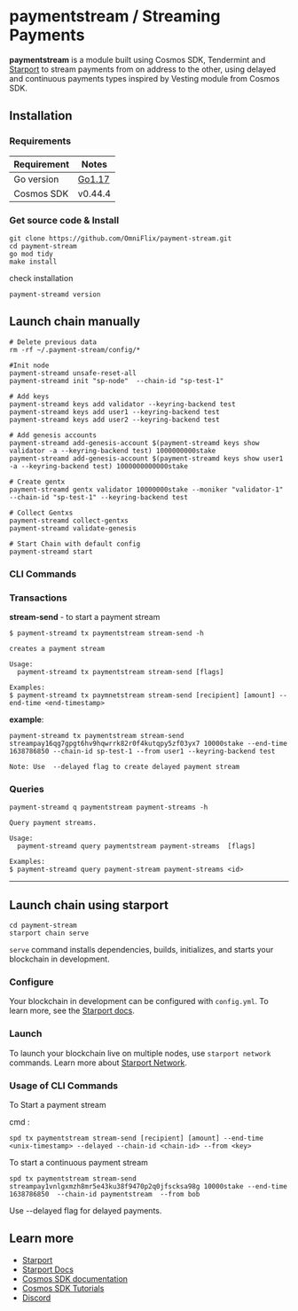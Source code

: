 # paymentstream / Streaming Payments
**paymentstream** is a module built using Cosmos SDK, Tendermint and [Starport](https://github.com/tendermint/starport) to stream payments from on address to the other, using delayed and continuous payments types inspired by Vesting module from Cosmos SDK.


## Installation

### Requirements

Requirement | Notes
----------- | -----------------
Go version  | [Go1.17](https://go.dev/doc/install)
Cosmos SDK  | v0.44.4


### Get source code & Install

```bash=
git clone https://github.com/OmniFlix/payment-stream.git
cd payment-stream
go mod tidy
make install
```
check installation
```bash=
payment-streamd version
```


## Launch chain manually

```bash=
# Delete previous data
rm -rf ~/.payment-stream/config/*

#Init node	
payment-streamd unsafe-reset-all
payment-streamd init "sp-node"  --chain-id "sp-test-1"

# Add keys
payment-streamd keys add validator --keyring-backend test
payment-streamd keys add user1 --keyring-backend test
payment-streamd keys add user2 --keyring-backend test

# Add genesis accounts
payment-streamd add-genesis-account $(payment-streamd keys show validator -a --keyring-backend test) 1000000000stake
payment-streamd add-genesis-account $(payment-streamd keys show user1 -a --keyring-backend test) 1000000000000stake

# Create gentx
payment-streamd gentx validator 10000000stake --moniker "validator-1" --chain-id "sp-test-1" --keyring-backend test

# Collect Gentxs
payment-streamd collect-gentxs
payment-streamd validate-genesis

# Start Chain with default config
payment-streamd start
```
### CLI Commands

### Transactions
**stream-send** - to start a payment stream
```bash=
$ payment-streamd tx paymentstream stream-send -h
```
```bash=
creates a payment stream

Usage:
  payment-streamd tx paymentstream stream-send [flags]

Examples:
$ payment-streamd tx paymnetstream stream-send [recipient] [amount] --end-time <end-timestamp> 
```
**example**:
```bash=
payment-streamd tx paymentstream stream-send streampay16qg7gpgt6hv9hqwrrk82r0f4kutqpy5zf03yx7 10000stake --end-time 1638786850 --chain-id sp-test-1 --from user1 --keyring-backend test
```

`Note: Use  --delayed flag to create delayed payment stream`

### Queries
```bash=
payment-streamd q paymentstream payment-streams -h
```
```bash=
Query payment streams.

Usage:
  payment-streamd query paymentstream payment-streams  [flags]

Examples:
$ payment-streamd query payment-stream payment-streams <id>
```

---

## Launch chain using starport
```
cd payment-stream
starport chain serve
```

`serve` command installs dependencies, builds, initializes, and starts your blockchain in development.

### Configure

Your blockchain in development can be configured with `config.yml`. To learn more, see the [Starport docs](https://docs.starport.network).

### Launch

To launch your blockchain live on multiple nodes, use `starport network` commands. Learn more about [Starport Network](https://github.com/tendermint/spn).

### Usage of CLI Commands

To Start a payment stream

cmd :

 `spd tx paymentstream stream-send [recipient] [amount] --end-time <unix-timestamp> --delayed --chain-id <chain-id> --from <key>`

To start a continuous payment stream
```bash=
spd tx paymentstream stream-send streampay1vnlgxmzh8mr5e43ku38f9470p2q0jfscksa98g 10000stake --end-time 1638786850  --chain-id paymentstream  --from bob
```
Use --delayed flag for delayed payments.

## Learn more

- [Starport](https://github.com/tendermint/starport)
- [Starport Docs](https://docs.starport.network)
- [Cosmos SDK documentation](https://docs.cosmos.network)
- [Cosmos SDK Tutorials](https://tutorials.cosmos.network)
- [Discord](https://discord.gg/cosmosnetwork)
